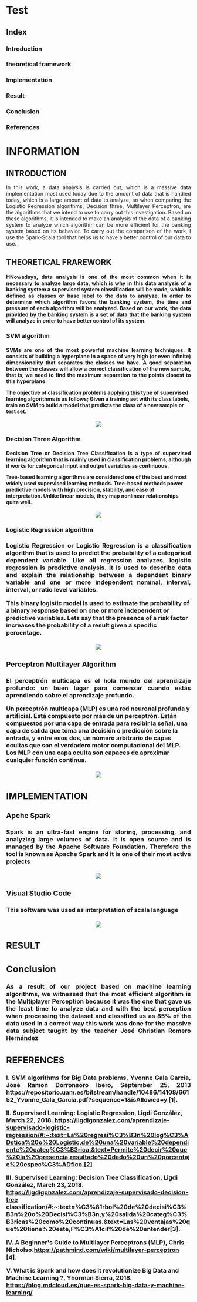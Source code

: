  <H1> Test </H1>
 
 <H2>Index</H2>
 <H3>Introduction</H3>
 <H3>theoretical framework</H3>
 <H3>Implementation</H3>
 <H3>Result</H3>
 <H3>Conclusion</H3>
 <H3>References</H3>
 <H1>INFORMATION</H1>
 
 <H2>INTRODUCTION</H2>

</H4><p align="justify"> In this work, a data analysis is carried out, which is a massive data implementation most used today due to the amount of data that is handled today, which is a large amount of data to analyze, so when comparing the Logistic Regression algorithms, Decision three, Multilayer Perceptron, are the algorithms that we intend to use to carry out this investigation. Based on these algorithms, it is intended to make an analysis of the data of a banking system to analyze which algorithm can be more efficient for the banking system based on its behavior. To carry out the comparison of the work, I use the Spark-Scala tool that helps us to have a better control of our data to use.</p></H4>

<H2>THEORETICAL FRAREWORK</H2>

<H4><p align="justify">HNowadays, data analysis is one of the most common when it is necessary to analyze large data, which is why in this data analysis of a banking system a supervised system classification will be made, which is defined as classes or base label to the data to analyze. In order to determine which algorithm favors the banking system, the time and pressure of each algorithm will be analyzed. Based on our work, the data provided by the banking system is a set of data that the banking system will analyze in order to have better control of its system.</p></H4>

<H3>SVM algorithm</H3>

<H4><p align="justify">SVMs are one of the most powerful machine learning techniques. It consists of building a hyperplane in a space of very high (or even infinite) dimensionality that separates the classes we have. A good separation between the classes will allow a correct classification of the new sample, that is, we need to find the maximum separation to the points closest to this hyperplane.

The objective of classification problems applying this type of supervised learning algorithms is as follows; Given a training set with its class labels, train an SVM to build a model that predicts the class of a new sample or test set.</p></H4>

<div align="center"><img src="https://1.bp.blogspot.com/_jqWZ1wzdpTQ/SNMNvTDeT9I/AAAAAAAAAAQ/YjJ5OKnD6bs/s320/Dibujo.JPG"></div>

<H3>Decision Three Algorithm</H3>

<H4><p align="justify">Decision Tree or Decision Tree Classification is a type of supervised learning algorithm that is mainly used in classification problems, although it works for categorical input and output variables as continuous.

Tree-based learning algorithms are considered one of the best and most widely used supervised learning methods. Tree-based methods power predictive models with high precision, stability, and ease of interpretation. Unlike linear models, they map nonlinear relationships quite well.</p></H4>

<div align="center"><img src="https://upload.wikimedia.org/wikipedia/commons/f/f3/CART_tree_titanic_survivors.png"></div>

<H3>Logistic Regression algorithm<H/3>

<H4><p align="justify">Logistic Regression or Logistic Regression is a classification algorithm that is used to predict the probability of a categorical dependent variable. Like all regression analyzes, logistic regression is predictive analysis. It is used to describe data and explain the relationship between a dependent binary variable and one or more independent nominal, interval, interval, or ratio level variables.

This binary logistic model is used to estimate the probability of a binary response based on one or more independent or predictive variables. Lets say that the presence of a risk factor increases the probability of a result given a specific percentage.</p></H4>

<div align="center"><img src="https://i2.wp.com/ligdigonzalez.com/wp-content/uploads/2018/03/Logistic-Regression-1-300x119.png?resize=300%2C119"></div>

<H3>Perceptron Multilayer Algorithm</H3>

<H4><p align="justify">El perceptrón multicapa es el hola mundo del aprendizaje profundo: un buen lugar para comenzar cuando estás aprendiendo sobre el aprendizaje profundo.

Un perceptrón multicapa (MLP) es una red neuronal profunda y artificial. Está compuesto por más de un perceptrón. Están compuestos por una capa de entrada para recibir la señal, una capa de salida que toma una decisión o predicción sobre la entrada, y entre esos dos, un número arbitrario de capas ocultas que son el verdadero motor computacional del MLP. Los MLP con una capa oculta son capaces de aproximar cualquier función continua.</p></H4>

<div align="center"><img src="https://www.researchgate.net/publication/259319882/figure/fig3/AS:667043535810572@1536046980868/Structure-of-a-typical-3-layer-feed-forward-multilayer-perceptron-artificial-neural.png"></div>

<H2>IMPLEMENTATION</H2>
 
<H3>Apche Spark</H3>

<H4><p align="justify">Spark is an ultra-fast engine for storing, processing, and analyzing large volumes of data. It is open source and is managed by the Apache Software Foundation. Therefore the tool is known as Apache Spark and it is one of their most active projects</p></H4>

<div align="center"><img src="https://www.vermilion.com.co/img/clients/client-10.png"></div>

<H3>Visual Studio Code</H3>

<H4><p align="justify">This software was used as interpretation of scala language</p></H4>

<div align="center"><img src="https://sobrebits.com/wp-content/uploads/2018/10/Visual-Studio-Code-para-PowerShell.png"></div>

<H2>RESULT</H2>

<H2>Conclusion</H2>

<H4><p align="justify">As a result of our project based on machine learning algorithms, we witnessed that the most efficient algorithm is the Multiplayer Perception because it was the one that gave us the least time to analyze data and with the best perception when processing the dataset and classified us as 85% of the data used in a correct way this work was done for the massive data subject taught by the teacher José Christian Romero Hernández</p></H4>

 <H2>REFERENCES</H2>
 
<H4>
<p align="justify">I. SVM algorithms for Big Data problems, Yvonne Gala García, José Ramon Dorronsoro Ibero, September 25, 2013
https://repositorio.uam.es/bitstream/handle/10486/14108/66152_Yvonne_Gala_Garcia.pdf?sequence=1&isAllowed=y [1].

II. Supervised Learning: Logistic Regression, Ligdi González, March 22, 2018.
https://ligdigonzalez.com/aprendizaje-supervisado-logistic-regression/#:~:text=La%20regresi%C3%B3n%20log%C3%ADstica%20o%20Logistic,de%20una%20variable%20dependiente%20categ%C3%B3rica.&text=Permite%20decir%20que%20la%20presencia,resultado%20dado%20un%20porcentaje%20espec%C3%ADfico.[2]

III. Supervised Learning: Decision Tree Classification, Ligdi González, March 23, 2018. 
https://ligdigonzalez.com/aprendizaje-supervisado-decision-tree classification/#:~:text=%C3%81rbol%20de%20decisi%C3%B3n%20o%20Decisi%C3%B3n,y%20salida%20categ%C3%B3ricas%20como%20continuas.&text=Las%20ventajas%20que%20tiene%20este,F%C3%A1cil%20de%20entender[3].

IV. A Beginner's Guide to Multilayer Perceptrons (MLP), Chris Nicholso.https://pathmind.com/wiki/multilayer-perceptron [4].

V. What is Spark and how does it revolutionize Big Data and Machine Learning ?, Yhorman Sierra, 2018.
https://blog.mdcloud.es/que-es-spark-big-data-y-machine-learning/ </p></H4>

